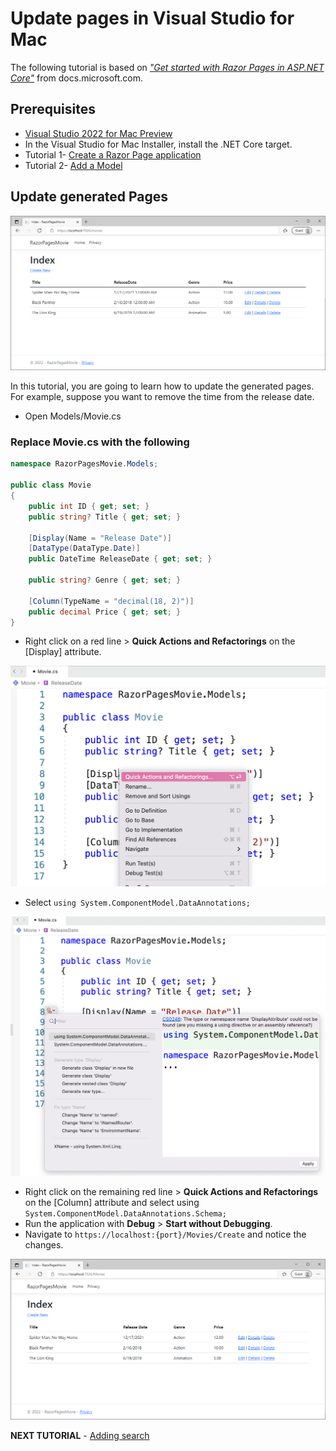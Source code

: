 # Update pages in Visual Studio for Mac

The following tutorial is based on [*"Get started with Razor Pages in ASP.NET Core"*](https://docs.microsoft.com/aspnet/core/tutorials/razor-pages/razor-pages-start) from docs.microsoft.com.

## Prerequisites

* [Visual Studio 2022 for Mac Preview](https://visualstudio.microsoft.com/vs/mac/preview/?wt.mc_id=adw-brand&gclid=Cj0KCQjwqYfWBRDPARIsABjQRYwLe3b9dJMixA98s8nS8QfuNBKGsiRVRXzB93fe4E27LGK5KLrGcnYaAgdREALw_wcB)
* In the Visual Studio for Mac Installer, install the .NET Core target.
* Tutorial 1- [Create a Razor Page application](../1-Create%20a%20Razor%20Page/Create-a-Razorpage-VSMac.md)
* Tutorial 2- [Add a Model](../2-Add%20a%20model/Addamodel-VSMac.md)

## Update generated Pages

![](images/CurrentPage.PNG)

In this tutorial, you are going to learn how to update the generated pages. For example, suppose you want to remove the time from the release date.

* Open Models/Movie.cs

### Replace Movie.cs with the following

```csharp
namespace RazorPagesMovie.Models;

public class Movie
{
    public int ID { get; set; }
    public string? Title { get; set; }

    [Display(Name = "Release Date")]
    [DataType(DataType.Date)]
    public DateTime ReleaseDate { get; set; }
    
    public string? Genre { get; set; }

    [Column(TypeName = "decimal(18, 2)")]
    public decimal Price { get; set; }
}
```

* Right click on a red line > **Quick Actions and Refactorings** on the [Display] attribute.

![](images/refactor_VSMac.png)

* Select `using System.ComponentModel.DataAnnotations;`

![](images/using_annotations_VSMac.png)

* Right click on the remaining red line > **Quick Actions and Refactorings** on the [Column] attribute and select using `System.ComponentModel.DataAnnotations.Schema;`
* Run the application with **Debug** > **Start without Debugging**.
* Navigate to `https://localhost:{port}/Movies/Create` and notice the changes.

![](images/NewPage.PNG)

**NEXT TUTORIAL** - [Adding search](../4-Add%20Search/SearchPage-VSMac.md)
